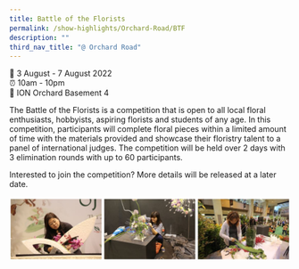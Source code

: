 ```yaml
---
title: Battle of the Florists
permalink: /show-highlights/Orchard-Road/BTF
description: ""
third_nav_title: "@ Orchard Road"
---
```

📆 3 August - 7 August 2022 <br>
⏰ 10am - 10pm<br>
📍 ION Orchard Basement 4 <br>

The Battle of the Florists is a competition that is open to all local floral enthusiasts, hobbyists, aspiring florists and students of any age. In this competition, participants will complete floral pieces within a limited amount of time with the materials provided and showcase their floristry talent to a panel of international judges. The competition will be held over 2 days with 3 elimination rounds with up to 60 participants. 

Interested to join the competition? More details will be released at a later date.

![BTF](/images/BTF.jpg)